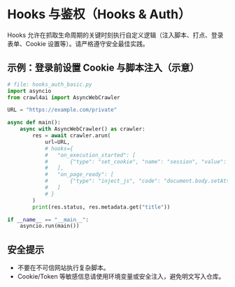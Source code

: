 # Hooks 与鉴权（Hooks & Auth）

Hooks 允许在抓取生命周期的关键时刻执行自定义逻辑（注入脚本、打点、登录表单、Cookie 设置等）。请严格遵守安全最佳实践。

## 示例：登录前设置 Cookie 与脚本注入（示意）

```python
# file: hooks_auth_basic.py
import asyncio
from crawl4ai import AsyncWebCrawler

URL = "https://example.com/private"

async def main():
    async with AsyncWebCrawler() as crawler:
        res = await crawler.arun(
            url=URL,
            # hooks={
            #   "on_execution_started": [
            #       {"type": "set_cookie", "name": "session", "value": "...", "domain": ".example.com"}
            #   ],
            #   "on_page_ready": [
            #       {"type": "inject_js", "code": "document.body.setAttribute('data-c4a', '1');"}
            #   ]
            # }
        )
        print(res.status, res.metadata.get("title"))

if __name__ == "__main__":
    asyncio.run(main())
```

## 安全提示

- 不要在不可信网站执行复杂脚本。
- Cookie/Token 等敏感信息请使用环境变量或安全注入，避免明文写入仓库。
